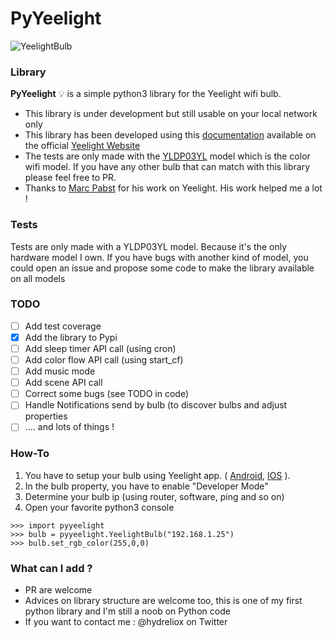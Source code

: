 PyYeelight
===================

![YeelightBulb](http://www.yeelight.com/yeelight2016/i/image/newindex/topic2.png)

### <i class="icon-book"></i> Library

**PyYeelight** :bulb: is a simple python3 library for the Yeelight wifi bulb.

  - This library is under development but still usable on your local network only
  - This library has been developed using this [documentation](http://www.yeelight.com/download/Yeelight_Inter-Operation_Spec.pdf) available on the official [Yeelight Website](http://www.yeelight.com/en_US/)
  - The tests are only made with the [YLDP03YL](http://www.yeelight.com/en_US/product/wifi-led-c) model which is the color wifi model. If you have any other bulb that can match with this library please feel free to PR.
  - Thanks to [Marc Pabst](https://github.com/mxtra) for his work on Yeelight. His work helped me a lot !

### <i class="icon-lightbulb"></i> Tests

Tests are only made with a YLDP03YL model. Because it's the only hardware model I own. If you have bugs with another kind of model, you could open an issue and propose some code to make the library available on all models

### <i class="icon-check"></i>TODO

- [ ] Add test coverage
- [x] Add the library to Pypi
- [ ] Add sleep timer API call (using cron)
- [ ] Add color flow API call (using start_cf)
- [ ] Add music mode
- [ ] Add scene API call
- [ ] Correct some bugs (see TODO in code)
- [ ] Handle Notifications send by bulb (to discover bulbs and adjust properties
- [ ] .... and lots of things !

### <i class="icon-cog"></i> How-To

1. You have to setup your bulb using Yeelight app. ( [Android](https://play.google.com/store/apps/details?id=com.yeelight.cherry&hl=fr), [IOS](https://itunes.apple.com/us/app/yeelight/id977125608?mt=8) ).
2. In the bulb property, you have to enable "Developer Mode"
3. Determine your bulb ip (using router, software, ping and so on)
4. Open your favorite python3 console
```
>>> import pyyeelight
>>> bulb = pyyeelight.YeelightBulb("192.168.1.25")
>>> bulb.set_rgb_color(255,0,0)
```

### <i class="icon-plus"></i>What can I add ?

  - PR are welcome
  - Advices on library structure are welcome too, this is one of my first python library and I'm still a noob on Python code
  - If you want to contact me : <i class="icon-twitter"></i> @hydreliox on Twitter
